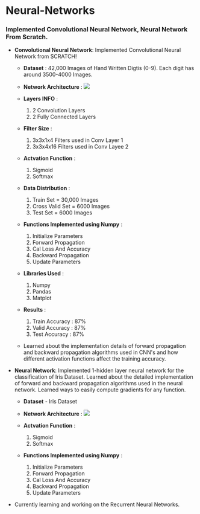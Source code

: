 # Neural-Networks
### **Implemented Convolutional Neural Network, Neural Network From Scratch.**

* **Convolutional Neural Network**: Implemented Convolutional Neural Network from SCRATCH!
  * **Dataset** : 42,000 Images of Hand Written Digtis (0-9). Each digit has around 3500-4000 Images.
  * **Network Architecture** : 
    ![](https://github.com/navjindervirdee/neural-networks/blob/master/Convolutional%20Neural%20Network/Forward.JPG?raw=true)
    
  * **Layers INFO** :
    1. 2 Convolution Layers
    2. 2 Fully Connected Layers
    
  * **Filter Size** :
    1. 3x3x1x4  Filters used in Conv Layer 1
    2. 3x3x4x16 Filters used in Conv Layee 2
    
  * **Actvation Function** :
    1. Sigmoid
    2. Softmax
    
  * **Data Distribution** :
    1. Train Set = 30,000 Images
    2. Cross Valid Set = 6000 Images
    3. Test Set = 6000 Images
    
  * **Functions Implemented using Numpy** :
    1. Initialize Parameters
    2. Forward Propagation
    3. Cal Loss And Accuracy
    4. Backward Propagation
    5. Update Parameters
    
  * **Libraries Used** : 
    1. Numpy
    2. Pandas
    3. Matplot
    
  * **Results** :
    1. Train Accuracy : 87%
    2. Valid Accuracy : 87%
    3. Test Accuracy  : 87%
    
  * Learned about  the implementation details of forward propagation and backward propagation algorithms used in CNN's and how different       activation functions affect the training accuracy.

* **Neural Network**: Implemented 1-hidden layer neural network for the classification of Iris Dataset. Learned about the detailed           implementation of forward and backward propagation algorithms used in the neural network. Learned ways to easily compute gradients for     any function.

  * **Dataset** - Iris Dataset
  * **Network Architecture** :
    ![](https://github.com/navjindervirdee/neural-networks/blob/master/Neural%20Network/network.JPG?raw=true) 
    
  * **Actvation Function** :
    1. Sigmoid
    2. Softmax
    
  * **Functions Implemented using Numpy** :
    1. Initialize Parameters
    2. Forward Propagation
    3. Cal Loss And Accuracy
    4. Backward Propagation
    5. Update Parameters

* Currently learning and working on the Recurrent Neural Networks. 


